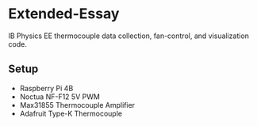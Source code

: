 # Extended-Essay
IB Physics EE thermocouple data collection, fan-control, and visualization code.

## Setup
- Raspberry Pi 4B
- Noctua NF-F12 5V PWM
- Max31855 Thermocouple Amplifier
- Adafruit Type-K Thermocouple
